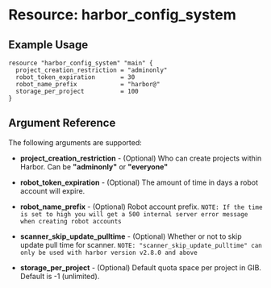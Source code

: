 # Resource: harbor_config_system

## Example Usage

```hcl
resource "harbor_config_system" "main" {
  project_creation_restriction = "adminonly"
  robot_token_expiration       = 30
  robot_name_prefix            = "harbor@"
  storage_per_project          = 100
}
```

## Argument Reference
The following arguments are supported:

* **project_creation_restriction** - (Optional) Who can create projects within Harbor. Can be **"adminonly"** or **"everyone"**

* **robot_token_expiration** - (Optional) The amount of time in days a robot account will expire.

* **robot_name_prefix** - (Optional) Robot account prefix.
`NOTE: If the time is set to high you will get a 500 internal server error message when creating robot accounts`

* **scanner_skip_update_pulltime** - (Optional) Whether or not to skip update pull time for scanner.
`NOTE: "scanner_skip_update_pulltime" can only be used with harbor version v2.8.0 and above`

* **storage_per_project** - (Optional) Default quota space per project in GIB. Default is -1 (unlimited).